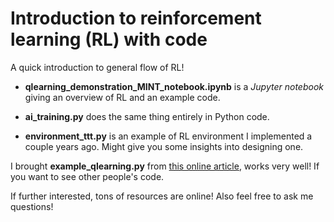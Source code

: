 # **Introduction to reinforcement learning (RL) with code**

A quick introduction to general flow of RL!

* **qlearning_demonstration_MINT_notebook.ipynb** is a *Jupyter notebook* giving an overview of RL and an example code.
* **ai_training.py** does the same thing entirely in Python code.

* **environment_ttt.py** is an example of RL environment I implemented a couple years ago. Might give you some insights into designing one. 

I brought **example_qlearning.py** from [this online article](https://medium.com/swlh/using-q-learning-for-openais-cartpole-v1-4a216ef237df
), works very well!
If you want to see other people's code.

If further interested, tons of resources are online! Also feel free to ask me questions!
